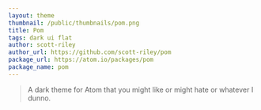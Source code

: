```yaml
---
layout: theme
thumbnail: /public/thumbnails/pom.png
title: Pom
tags: dark ui flat
author: scott-riley
author_url: https://github.com/scott-riley/pom
package_url: https://atom.io/packages/pom
package_name: pom
---
```


> A dark theme for Atom that you might like or might hate or whatever I dunno.
